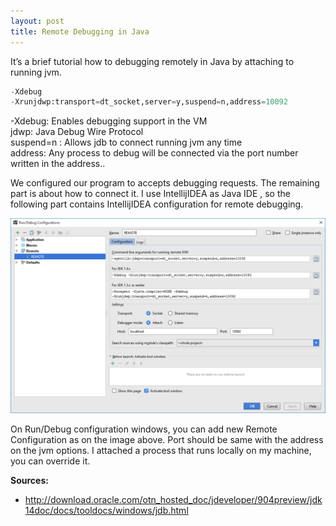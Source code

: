 ```yaml
---
layout: post
title: Remote Debugging in Java
---
```


It’s a brief tutorial how to debugging remotely in Java by attaching to running jvm.

```python
-Xdebug
-Xrunjdwp:transport=dt_socket,server=y,suspend=n,address=10092
```

-Xdebug: Enables debugging support in the VM<br />
jdwp: Java Debug Wire Protocol<br />
suspend=n : Allows jdb to connect running jvm any time<br />
address: Any process to debug will be connected via the port number written in the address..<br />

We configured our program to accepts debugging requests. The remaining part is about how to connect it. I use IntellijIDEA as Java IDE , so the following part contains IntellijIDEA configuration for remote debugging.

![alt text](/images/remote_debugging.png "Logo Title Text 1")

On Run/Debug configuration windows, you can add new Remote Configuration as on the image above. Port should be same with the address on the jvm options. I attached a process that runs locally on my machine, you can override it.

__Sources:__
* http://download.oracle.com/otn_hosted_doc/jdeveloper/904preview/jdk14doc/docs/tooldocs/windows/jdb.html
